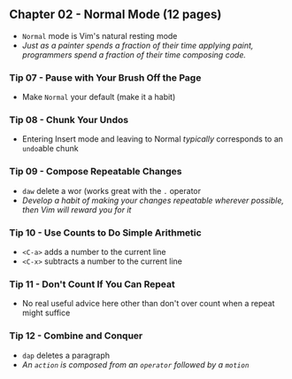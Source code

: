 ## Chapter 02 - Normal Mode (12 pages)

- `Normal` mode is Vim's natural resting mode
- *Just as a painter spends a fraction of their time applying paint, programmers spend a fraction of their time composing code.*

### Tip 07 - Pause with Your Brush Off the Page

- Make `Normal` your default (make it a habit)

### Tip 08 - Chunk Your Undos

- Entering Insert mode and leaving to Normal *typically* corresponds to an `undo`able chunk

### Tip 09 - Compose Repeatable Changes

- `daw` delete a wor (works great with the `.` operator
- *Develop a habit of making your changes repeatable wherever possible, then Vim will reward you for it*

### Tip 10 - Use Counts to Do Simple Arithmetic

- `<C-a>` adds a number to the current line
- `<C-x>` subtracts a number to the current line

### Tip 11 - Don't Count If You Can Repeat

- No real useful advice here other than don't over count when a repeat might suffice

### Tip 12 - Combine and Conquer

- `dap` deletes a paragraph
- *An `action` is composed from an `operator` followed by a `motion`*
